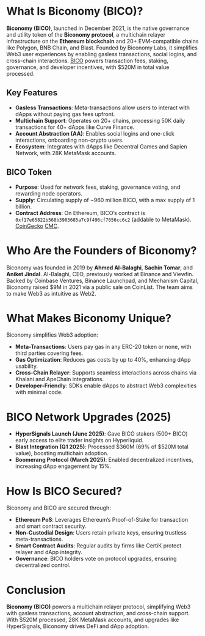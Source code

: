 # What Is Biconomy (BICO)?

**Biconomy (BICO)**, launched in December 2021, is the native governance and utility token of the **Biconomy protocol**, a multichain relayer infrastructure on the **Ethereum blockchain** and 20+ EVM-compatible chains like Polygon, BNB Chain, and Blast. Founded by Biconomy Labs, it simplifies Web3 user experiences by enabling gasless transactions, social logins, and cross-chain interactions. [BICO](https://www.biconomy.io/) powers transaction fees, staking, governance, and developer incentives, with $520M in total value processed.

## Key Features
- **Gasless Transactions**: Meta-transactions allow users to interact with dApps without paying gas fees upfront.
- **Multichain Support**: Operates on 20+ chains, processing 50K daily transactions for 40+ dApps like Curve Finance.
- **Account Abstraction (AA)**: Enables social logins and one-click interactions, onboarding non-crypto users.
- **Ecosystem**: Integrates with dApps like Decentral Games and Sapien Network, with 28K MetaMask accounts.

## BICO Token
- **Purpose**: Used for network fees, staking, governance voting, and rewarding node operators.
- **Supply**: Circulating supply of ~960 million BICO, with a max supply of 1 billion.
- **Contract Address**: On Ethereum, BICO’s contract is `0xf17e65822b568b3903685a7c9f496cf7656cc6c2` (addable to MetaMask).  [CoinGecko](https://www.coingecko.com/en/coins/biconomy) [CMC](https://coinmarketcap.com/currencies/biconomy/).

# Who Are the Founders of Biconomy?

Biconomy was founded in 2019 by **Ahmed Al-Balaghi**, **Sachin Tomar**, and **Aniket Jindal**. Al-Balaghi, CEO, previously worked at Binance and Viewfin. Backed by Coinbase Ventures, Binance Launchpad, and Mechanism Capital, Biconomy raised $9M in 2021 via a public sale on CoinList. The team aims to make Web3 as intuitive as Web2.

# What Makes Biconomy Unique?

Biconomy simplifies Web3 adoption:

- **Meta-Transactions**: Users pay gas in any ERC-20 token or none, with third parties covering fees.
- **Gas Optimization**: Reduces gas costs by up to 40%, enhancing dApp usability.
- **Cross-Chain Relayer**: Supports seamless interactions across chains via Khalani and ApeChain integrations.
- **Developer-Friendly**: SDKs enable dApps to abstract Web3 complexities with minimal code.

# BICO Network Upgrades (2025)

- **HyperSignals Launch (June 2025)**: Gave BICO stakers (500+ BICO) early access to elite trader insights on Hyperliquid.
- **Blast Integration (Q1 2025)**: Processed $360M (69% of $520M total value), boosting multichain adoption.
- **Boomerang Protocol (March 2025)**: Enabled decentralized incentives, increasing dApp engagement by 15%.

# How Is BICO Secured?

Biconomy and BICO are secured through:

- **Ethereum PoS**: Leverages Ethereum’s Proof-of-Stake for transaction and smart contract security.
- **Non-Custodial Design**: Users retain private keys, ensuring trustless meta-transactions.
- **Smart Contract Audits**: Regular audits by firms like CertiK protect relayer and dApp integrity.
- **Governance**: BICO holders vote on protocol upgrades, ensuring decentralized control.

# Conclusion

**Biconomy (BICO)** powers a multichain relayer protocol, simplifying Web3 with gasless transactions, account abstraction, and cross-chain support. With $520M processed, 28K MetaMask accounts, and upgrades like HyperSignals, Biconomy drives DeFi and dApp adoption. 
